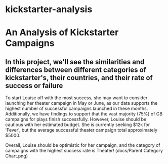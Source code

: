 # kickstarter-analysis
# An Analysis of Kickstarter Campaigns
## In this project, we'll see the similarities and differences between different categories of kickstarter's, their countries, and their rate of success or failure
To start Louise off with the most success, she may want to consider launching her theater campaign in May or June, as our data supports the highest number of successful campaigns launched in these months. Additionally, we have findings to support that the vast majority (75%) of GB campaigns for plays finish successfully. 
However, Louise should be cautious with her estimated budget. She is currently seeking $12k for 'Fever', but the average successful theater campaign total approximately $5000. 

Overall, Louise should be optimistic for her campaign, and the category of campaigns with the highest success rate is Theater!
(docs/Parent Category Chart.png)
